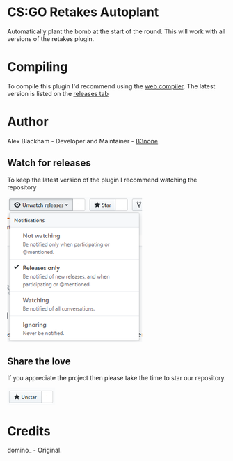 # CS:GO Retakes Autoplant
Automatically plant the bomb at the start of the round. This will work with all versions of the retakes plugin.

# Compiling
To compile this plugin I'd recommend using the [web compiler](https://spider.limetech.io/).
The latest version is listed on the [releases tab](https://github.com/b3none/csgo-retakes-autoplant/releases)

# Author
Alex Blackham - Developer and Maintainer - [B3none](https://b3none.co.uk/)

## Watch for releases

To keep the latest version of the plugin I recommend watching the repository

![Watch releases](https://github.com/b3none/gdprconsent/raw/development/.github/README_ASSETS/watch_releases.png)

## Share the love

If you appreciate the project then please take the time to star our repository.

![Star us](https://github.com/b3none/gdprconsent/raw/development/.github/README_ASSETS/star_us.png)

# Credits
domino_ - Original.
